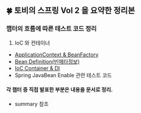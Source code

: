 ## 🍀 토비의 스프링 Vol 2 을 요약한 정리본

### 챕터의 흐름에 따른 테스트 코드 정리

1. IoC 와 컨테이너
  - [ApplicationContext & BeanFactory](https://github.com/YounHyunJun/toby-spring-study-v2/blob/master/summary/1.1%20Ioc%20%EC%BB%A8%ED%85%8C%EC%9D%B4%EB%84%88.md)
  - [Bean Definition(빈메타정보)](https://github.com/YounHyunJun/toby-spring-study-v2/blob/master/summary/1.2%20IoC_DI%20%EB%B9%88%20%EC%84%A4%EC%A0%95%20%EB%A9%94%ED%83%80%EC%A0%95%EB%B3%B4%20%EC%9E%91%EC%84%B1.md)
  - [IoC Container & DI](https://github.com/YounHyunJun/toby-spring-study-v2/blob/master/summary/1.5%20%EC%8A%A4%ED%94%84%EB%A7%81%203.1%EC%9D%98%20IoC%20%EC%BB%A8%ED%85%8C%EC%9D%B4%EB%84%88%EC%99%80DI.md)
  - Spring JavaBean Enable 관련 테스트 코드 

#### 각 챕터 중 직접 발표한 부분은 내용을 문서로 정리.
- summary 참조
